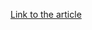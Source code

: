 [Link to the article](https://www.akamai.com/blog/security/2024/may/accelerating-zero-trust-outcomes-with-generative-ai-part-2)
